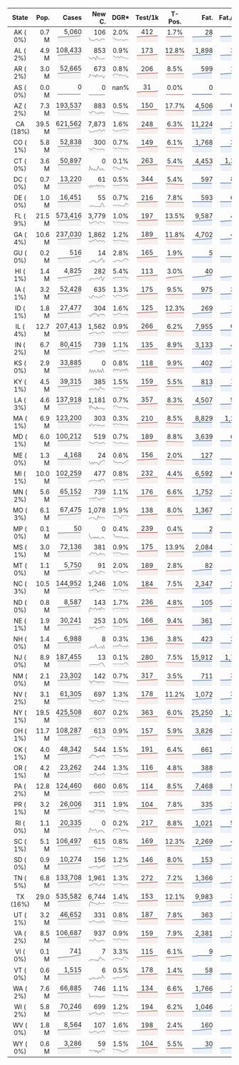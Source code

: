 
<!-- Building Table Time:  2020-08-17T03:45:28.682354 -->


| State | Pop. | Cases | New C. | DGR* | Test/1k | T-Pos. | Fat. | Fat./1M  | CFR* |  GF* | GF-14day | Dbl.Days | CDD |  
| :---: | ---: | ---: | ---: | :---: | :---: | :---: | ---: | ---:  | :---: |  :---: | :---: | :---: | ---: |  
| AK ( 0%)  | 0.7 M  | 5,060 <br><img src="/assets/images/covid/sparklines/AK_img_positive_20200817_1597650328.png"> | 106 <br><img src="/assets/images/covid/sparklines/AK_img_positiveIncrease_20200817_1597650328.png"> | 2.0% <br><img src="/assets/images/covid/sparklines/AK_img_dgr_4_20200817_1597650328.png"> | 412 <br><img src="/assets/images/covid/sparklines/AK_img_total_test_per_1k_20200817_1597650329.png"> | 1.7% <br><img src="/assets/images/covid/sparklines/AK_img_test_positivity_20200817_1597650329.png"> | 28 <br><img src="/assets/images/covid/sparklines/AK_img_death_20200817_1597650329.png"> | 38 <br><img src="/assets/images/covid/sparklines/AK_img_death_20200817_1597650329.png">  | 0.6% <br><img src="/assets/images/covid/sparklines/AK_img_cfr_4_20200817_1597650330.png"> |  1.1 <br><img src="/assets/images/covid/sparklines/AK_img_gfac_4_20200817_1597650329.png"> | 14.4 <br><img src="/assets/images/covid/sparklines/AK_img_gfac_14sum_20200817_1597650329.png"> | 35 <br><img src="/assets/images/covid/sparklines/AK_img_doubling_days_20200817_1597650329.png"> | 0   |  
| AL ( 2%)  | 4.9 M  | 108,433 <br><img src="/assets/images/covid/sparklines/AL_img_positive_20200817_1597650330.png"> | 853 <br><img src="/assets/images/covid/sparklines/AL_img_positiveIncrease_20200817_1597650330.png"> | 0.9% <br><img src="/assets/images/covid/sparklines/AL_img_dgr_4_20200817_1597650330.png"> | 173 <br><img src="/assets/images/covid/sparklines/AL_img_total_test_per_1k_20200817_1597650330.png"> | 12.8% <br><img src="/assets/images/covid/sparklines/AL_img_test_positivity_20200817_1597650330.png"> | 1,898 <br><img src="/assets/images/covid/sparklines/AL_img_death_20200817_1597650330.png"> | 387 <br><img src="/assets/images/covid/sparklines/AL_img_death_20200817_1597650330.png">  | 1.8% <br><img src="/assets/images/covid/sparklines/AL_img_cfr_4_20200817_1597650331.png"> |  1.4 <br><img src="/assets/images/covid/sparklines/AL_img_gfac_4_20200817_1597650330.png"> | 45.6 <br><img src="/assets/images/covid/sparklines/AL_img_gfac_14sum_20200817_1597650331.png"> | 75 <br><img src="/assets/images/covid/sparklines/AL_img_doubling_days_20200817_1597650331.png"> | 1   |  
| AR ( 2%)  | 3.0 M  | 52,665 <br><img src="/assets/images/covid/sparklines/AR_img_positive_20200817_1597650331.png"> | 673 <br><img src="/assets/images/covid/sparklines/AR_img_positiveIncrease_20200817_1597650331.png"> | 0.8% <br><img src="/assets/images/covid/sparklines/AR_img_dgr_4_20200817_1597650331.png"> | 206 <br><img src="/assets/images/covid/sparklines/AR_img_total_test_per_1k_20200817_1597650331.png"> | 8.5% <br><img src="/assets/images/covid/sparklines/AR_img_test_positivity_20200817_1597650332.png"> | 599 <br><img src="/assets/images/covid/sparklines/AR_img_death_20200817_1597650332.png"> | 198 <br><img src="/assets/images/covid/sparklines/AR_img_death_20200817_1597650332.png">  | 1.1% <br><img src="/assets/images/covid/sparklines/AR_img_cfr_4_20200817_1597650332.png"> |  -0.5 <br><img src="/assets/images/covid/sparklines/AR_img_gfac_4_20200817_1597650332.png"> | 9.2 <br><img src="/assets/images/covid/sparklines/AR_img_gfac_14sum_20200817_1597650332.png"> | 88 <br><img src="/assets/images/covid/sparklines/AR_img_doubling_days_20200817_1597650332.png"> | 0   |  
| AS ( 0%)  | 0.0 M  | 0 <br><img src="/assets/images/covid/sparklines/AS_img_positive_20200817_1597650333.png"> | 0 <br><img src="/assets/images/covid/sparklines/AS_img_positiveIncrease_20200817_1597650333.png"> | nan% <br><img src="/assets/images/covid/sparklines/AS_img_dgr_4_20200817_1597650333.png"> | 31 <br><img src="/assets/images/covid/sparklines/AS_img_total_test_per_1k_20200817_1597650333.png"> | 0.0% <br><img src="/assets/images/covid/sparklines/AS_img_test_positivity_20200817_1597650333.png"> | 0 <br><img src="/assets/images/covid/sparklines/AS_img_death_20200817_1597650333.png"> | 0 <br><img src="/assets/images/covid/sparklines/AS_img_death_20200817_1597650333.png">  | 0.0% <br><img src="/assets/images/covid/sparklines/AS_img_cfr_4_20200817_1597650334.png"> |  nan <br><img src="/assets/images/covid/sparklines/AS_img_gfac_4_20200817_1597650333.png"> | nan <br><img src="/assets/images/covid/sparklines/AS_img_gfac_14sum_20200817_1597650334.png"> | nan <br><img src="/assets/images/covid/sparklines/AS_img_doubling_days_20200817_1597650334.png"> | 139   |  
| AZ ( 2%)  | 7.3 M  | 193,537 <br><img src="/assets/images/covid/sparklines/AZ_img_positive_20200817_1597650334.png"> | 883 <br><img src="/assets/images/covid/sparklines/AZ_img_positiveIncrease_20200817_1597650334.png"> | 0.5% <br><img src="/assets/images/covid/sparklines/AZ_img_dgr_4_20200817_1597650334.png"> | 150 <br><img src="/assets/images/covid/sparklines/AZ_img_total_test_per_1k_20200817_1597650334.png"> | 17.7% <br><img src="/assets/images/covid/sparklines/AZ_img_test_positivity_20200817_1597650334.png"> | 4,506 <br><img src="/assets/images/covid/sparklines/AZ_img_death_20200817_1597650335.png"> | 619 <br><img src="/assets/images/covid/sparklines/AZ_img_death_20200817_1597650335.png">  | 2.3% <br><img src="/assets/images/covid/sparklines/AZ_img_cfr_4_20200817_1597650335.png"> |  1.0 <br><img src="/assets/images/covid/sparklines/AZ_img_gfac_4_20200817_1597650335.png"> | 14.3 <br><img src="/assets/images/covid/sparklines/AZ_img_gfac_14sum_20200817_1597650335.png"> | 140 <br><img src="/assets/images/covid/sparklines/AZ_img_doubling_days_20200817_1597650335.png"> | 1   |  
| CA (18%)  | 39.5 M  | 621,562 <br><img src="/assets/images/covid/sparklines/CA_img_positive_20200817_1597650336.png"> | 7,873 <br><img src="/assets/images/covid/sparklines/CA_img_positiveIncrease_20200817_1597650336.png"> | 1.6% <br><img src="/assets/images/covid/sparklines/CA_img_dgr_4_20200817_1597650336.png"> | 248 <br><img src="/assets/images/covid/sparklines/CA_img_total_test_per_1k_20200817_1597650336.png"> | 6.3% <br><img src="/assets/images/covid/sparklines/CA_img_test_positivity_20200817_1597650336.png"> | 11,224 <br><img src="/assets/images/covid/sparklines/CA_img_death_20200817_1597650336.png"> | 284 <br><img src="/assets/images/covid/sparklines/CA_img_death_20200817_1597650336.png">  | 1.8% <br><img src="/assets/images/covid/sparklines/CA_img_cfr_4_20200817_1597650337.png"> |  1.0 <br><img src="/assets/images/covid/sparklines/CA_img_gfac_4_20200817_1597650336.png"> | 14.8 <br><img src="/assets/images/covid/sparklines/CA_img_gfac_14sum_20200817_1597650337.png"> | 45 <br><img src="/assets/images/covid/sparklines/CA_img_doubling_days_20200817_1597650337.png"> | 1   |  
| CO ( 1%)  | 5.8 M  | 52,838 <br><img src="/assets/images/covid/sparklines/CO_img_positive_20200817_1597650337.png"> | 300 <br><img src="/assets/images/covid/sparklines/CO_img_positiveIncrease_20200817_1597650337.png"> | 0.7% <br><img src="/assets/images/covid/sparklines/CO_img_dgr_4_20200817_1597650337.png"> | 149 <br><img src="/assets/images/covid/sparklines/CO_img_total_test_per_1k_20200817_1597650337.png"> | 6.1% <br><img src="/assets/images/covid/sparklines/CO_img_test_positivity_20200817_1597650337.png"> | 1,768 <br><img src="/assets/images/covid/sparklines/CO_img_death_20200817_1597650338.png"> | 307 <br><img src="/assets/images/covid/sparklines/CO_img_death_20200817_1597650338.png">  | 3.4% <br><img src="/assets/images/covid/sparklines/CO_img_cfr_4_20200817_1597650338.png"> |  1.0 <br><img src="/assets/images/covid/sparklines/CO_img_gfac_4_20200817_1597650338.png"> | 14.4 <br><img src="/assets/images/covid/sparklines/CO_img_gfac_14sum_20200817_1597650338.png"> | 105 <br><img src="/assets/images/covid/sparklines/CO_img_doubling_days_20200817_1597650338.png"> | 2   |  
| CT ( 0%)  | 3.6 M  | 50,897 <br><img src="/assets/images/covid/sparklines/CT_img_positive_20200817_1597650338.png"> | 0 <br><img src="/assets/images/covid/sparklines/CT_img_positiveIncrease_20200817_1597650338.png"> | 0.1% <br><img src="/assets/images/covid/sparklines/CT_img_dgr_4_20200817_1597650339.png"> | 263 <br><img src="/assets/images/covid/sparklines/CT_img_total_test_per_1k_20200817_1597650339.png"> | 5.4% <br><img src="/assets/images/covid/sparklines/CT_img_test_positivity_20200817_1597650339.png"> | 4,453 <br><img src="/assets/images/covid/sparklines/CT_img_death_20200817_1597650339.png"> | 1,249 <br><img src="/assets/images/covid/sparklines/CT_img_death_20200817_1597650339.png">  | 8.8% <br><img src="/assets/images/covid/sparklines/CT_img_cfr_4_20200817_1597650340.png"> |  1.0 <br><img src="/assets/images/covid/sparklines/CT_img_gfac_4_20200817_1597650339.png"> | 16.7 <br><img src="/assets/images/covid/sparklines/CT_img_gfac_14sum_20200817_1597650339.png"> | 1,056 <br><img src="/assets/images/covid/sparklines/CT_img_doubling_days_20200817_1597650339.png"> | 2   |  
| DC ( 0%)  | 0.7 M  | 13,220 <br><img src="/assets/images/covid/sparklines/DC_img_positive_20200817_1597650340.png"> | 61 <br><img src="/assets/images/covid/sparklines/DC_img_positiveIncrease_20200817_1597650340.png"> | 0.5% <br><img src="/assets/images/covid/sparklines/DC_img_dgr_4_20200817_1597650340.png"> | 344 <br><img src="/assets/images/covid/sparklines/DC_img_total_test_per_1k_20200817_1597650340.png"> | 5.4% <br><img src="/assets/images/covid/sparklines/DC_img_test_positivity_20200817_1597650340.png"> | 597 <br><img src="/assets/images/covid/sparklines/DC_img_death_20200817_1597650340.png"> | 846 <br><img src="/assets/images/covid/sparklines/DC_img_death_20200817_1597650340.png">  | 4.5% <br><img src="/assets/images/covid/sparklines/DC_img_cfr_4_20200817_1597650341.png"> |  1.1 <br><img src="/assets/images/covid/sparklines/DC_img_gfac_4_20200817_1597650340.png"> | 15.5 <br><img src="/assets/images/covid/sparklines/DC_img_gfac_14sum_20200817_1597650341.png"> | 144 <br><img src="/assets/images/covid/sparklines/DC_img_doubling_days_20200817_1597650341.png"> | 0   |  
| DE ( 0%)  | 1.0 M  | 16,451 <br><img src="/assets/images/covid/sparklines/DE_img_positive_20200817_1597650341.png"> | 55 <br><img src="/assets/images/covid/sparklines/DE_img_positiveIncrease_20200817_1597650341.png"> | 0.7% <br><img src="/assets/images/covid/sparklines/DE_img_dgr_4_20200817_1597650341.png"> | 216 <br><img src="/assets/images/covid/sparklines/DE_img_total_test_per_1k_20200817_1597650341.png"> | 7.8% <br><img src="/assets/images/covid/sparklines/DE_img_test_positivity_20200817_1597650342.png"> | 593 <br><img src="/assets/images/covid/sparklines/DE_img_death_20200817_1597650342.png"> | 609 <br><img src="/assets/images/covid/sparklines/DE_img_death_20200817_1597650342.png">  | 3.6% <br><img src="/assets/images/covid/sparklines/DE_img_cfr_4_20200817_1597650342.png"> |  0.8 <br><img src="/assets/images/covid/sparklines/DE_img_gfac_4_20200817_1597650342.png"> | 13.1 <br><img src="/assets/images/covid/sparklines/DE_img_gfac_14sum_20200817_1597650342.png"> | 94 <br><img src="/assets/images/covid/sparklines/DE_img_doubling_days_20200817_1597650342.png"> | 2   |  
| FL ( 9%)  | 21.5 M  | 573,416 <br><img src="/assets/images/covid/sparklines/FL_img_positive_20200817_1597650342.png"> | 3,779 <br><img src="/assets/images/covid/sparklines/FL_img_positiveIncrease_20200817_1597650343.png"> | 1.0% <br><img src="/assets/images/covid/sparklines/FL_img_dgr_4_20200817_1597650343.png"> | 197 <br><img src="/assets/images/covid/sparklines/FL_img_total_test_per_1k_20200817_1597650343.png"> | 13.5% <br><img src="/assets/images/covid/sparklines/FL_img_test_positivity_20200817_1597650343.png"> | 9,587 <br><img src="/assets/images/covid/sparklines/FL_img_death_20200817_1597650343.png"> | 446 <br><img src="/assets/images/covid/sparklines/FL_img_death_20200817_1597650343.png">  | 1.7% <br><img src="/assets/images/covid/sparklines/FL_img_cfr_4_20200817_1597650344.png"> |  0.8 <br><img src="/assets/images/covid/sparklines/FL_img_gfac_4_20200817_1597650343.png"> | 14.0 <br><img src="/assets/images/covid/sparklines/FL_img_gfac_14sum_20200817_1597650344.png"> | 72 <br><img src="/assets/images/covid/sparklines/FL_img_doubling_days_20200817_1597650344.png"> | 1   |  
| GA ( 4%)  | 10.6 M  | 237,030 <br><img src="/assets/images/covid/sparklines/GA_img_positive_20200817_1597650344.png"> | 1,862 <br><img src="/assets/images/covid/sparklines/GA_img_positiveIncrease_20200817_1597650344.png"> | 1.2% <br><img src="/assets/images/covid/sparklines/GA_img_dgr_4_20200817_1597650344.png"> | 189 <br><img src="/assets/images/covid/sparklines/GA_img_total_test_per_1k_20200817_1597650345.png"> | 11.8% <br><img src="/assets/images/covid/sparklines/GA_img_test_positivity_20200817_1597650345.png"> | 4,702 <br><img src="/assets/images/covid/sparklines/GA_img_death_20200817_1597650345.png"> | 443 <br><img src="/assets/images/covid/sparklines/GA_img_death_20200817_1597650345.png">  | 2.0% <br><img src="/assets/images/covid/sparklines/GA_img_cfr_4_20200817_1597650346.png"> |  0.9 <br><img src="/assets/images/covid/sparklines/GA_img_gfac_4_20200817_1597650345.png"> | 14.2 <br><img src="/assets/images/covid/sparklines/GA_img_gfac_14sum_20200817_1597650345.png"> | 60 <br><img src="/assets/images/covid/sparklines/GA_img_doubling_days_20200817_1597650345.png"> | 1   |  
| GU ( 0%)  | 0.2 M  | 516 <br><img src="/assets/images/covid/sparklines/GU_img_positive_20200817_1597650346.png"> | 14 <br><img src="/assets/images/covid/sparklines/GU_img_positiveIncrease_20200817_1597650346.png"> | 2.8% <br><img src="/assets/images/covid/sparklines/GU_img_dgr_4_20200817_1597650346.png"> | 165 <br><img src="/assets/images/covid/sparklines/GU_img_total_test_per_1k_20200817_1597650346.png"> | 1.9% <br><img src="/assets/images/covid/sparklines/GU_img_test_positivity_20200817_1597650346.png"> | 5 <br><img src="/assets/images/covid/sparklines/GU_img_death_20200817_1597650346.png"> | 30 <br><img src="/assets/images/covid/sparklines/GU_img_death_20200817_1597650346.png">  | 1.0% <br><img src="/assets/images/covid/sparklines/GU_img_cfr_4_20200817_1597650347.png"> |  0.8 <br><img src="/assets/images/covid/sparklines/GU_img_gfac_4_20200817_1597650347.png"> | 23.7 <br><img src="/assets/images/covid/sparklines/GU_img_gfac_14sum_20200817_1597650347.png"> | 25 <br><img src="/assets/images/covid/sparklines/GU_img_doubling_days_20200817_1597650347.png"> | 0   |  
| HI ( 1%)  | 1.4 M  | 4,825 <br><img src="/assets/images/covid/sparklines/HI_img_positive_20200817_1597650347.png"> | 282 <br><img src="/assets/images/covid/sparklines/HI_img_positiveIncrease_20200817_1597650347.png"> | 5.4% <br><img src="/assets/images/covid/sparklines/HI_img_dgr_4_20200817_1597650347.png"> | 113 <br><img src="/assets/images/covid/sparklines/HI_img_total_test_per_1k_20200817_1597650348.png"> | 3.0% <br><img src="/assets/images/covid/sparklines/HI_img_test_positivity_20200817_1597650348.png"> | 40 <br><img src="/assets/images/covid/sparklines/HI_img_death_20200817_1597650348.png"> | 28 <br><img src="/assets/images/covid/sparklines/HI_img_death_20200817_1597650348.png">  | 0.9% <br><img src="/assets/images/covid/sparklines/HI_img_cfr_4_20200817_1597650348.png"> |  1.0 <br><img src="/assets/images/covid/sparklines/HI_img_gfac_4_20200817_1597650348.png"> | 17.5 <br><img src="/assets/images/covid/sparklines/HI_img_gfac_14sum_20200817_1597650348.png"> | 13 <br><img src="/assets/images/covid/sparklines/HI_img_doubling_days_20200817_1597650348.png"> | 0   |  
| IA ( 1%)  | 3.2 M  | 52,428 <br><img src="/assets/images/covid/sparklines/IA_img_positive_20200817_1597650349.png"> | 635 <br><img src="/assets/images/covid/sparklines/IA_img_positiveIncrease_20200817_1597650349.png"> | 1.3% <br><img src="/assets/images/covid/sparklines/IA_img_dgr_4_20200817_1597650349.png"> | 175 <br><img src="/assets/images/covid/sparklines/IA_img_total_test_per_1k_20200817_1597650349.png"> | 9.5% <br><img src="/assets/images/covid/sparklines/IA_img_test_positivity_20200817_1597650349.png"> | 975 <br><img src="/assets/images/covid/sparklines/IA_img_death_20200817_1597650349.png"> | 309 <br><img src="/assets/images/covid/sparklines/IA_img_death_20200817_1597650349.png">  | 1.9% <br><img src="/assets/images/covid/sparklines/IA_img_cfr_4_20200817_1597650350.png"> |  1.1 <br><img src="/assets/images/covid/sparklines/IA_img_gfac_4_20200817_1597650349.png"> | 16.0 <br><img src="/assets/images/covid/sparklines/IA_img_gfac_14sum_20200817_1597650349.png"> | 55 <br><img src="/assets/images/covid/sparklines/IA_img_doubling_days_20200817_1597650350.png"> | 1   |  
| ID ( 1%)  | 1.8 M  | 27,477 <br><img src="/assets/images/covid/sparklines/ID_img_positive_20200817_1597650350.png"> | 304 <br><img src="/assets/images/covid/sparklines/ID_img_positiveIncrease_20200817_1597650350.png"> | 1.6% <br><img src="/assets/images/covid/sparklines/ID_img_dgr_4_20200817_1597650350.png"> | 125 <br><img src="/assets/images/covid/sparklines/ID_img_total_test_per_1k_20200817_1597650350.png"> | 12.3% <br><img src="/assets/images/covid/sparklines/ID_img_test_positivity_20200817_1597650350.png"> | 269 <br><img src="/assets/images/covid/sparklines/ID_img_death_20200817_1597650351.png"> | 151 <br><img src="/assets/images/covid/sparklines/ID_img_death_20200817_1597650351.png">  | 1.0% <br><img src="/assets/images/covid/sparklines/ID_img_cfr_4_20200817_1597650351.png"> |  0.9 <br><img src="/assets/images/covid/sparklines/ID_img_gfac_4_20200817_1597650351.png"> | 15.5 <br><img src="/assets/images/covid/sparklines/ID_img_gfac_14sum_20200817_1597650351.png"> | 43 <br><img src="/assets/images/covid/sparklines/ID_img_doubling_days_20200817_1597650351.png"> | 1   |  
| IL ( 4%)  | 12.7 M  | 207,413 <br><img src="/assets/images/covid/sparklines/IL_img_positive_20200817_1597650351.png"> | 1,562 <br><img src="/assets/images/covid/sparklines/IL_img_positiveIncrease_20200817_1597650351.png"> | 0.9% <br><img src="/assets/images/covid/sparklines/IL_img_dgr_4_20200817_1597650352.png"> | 266 <br><img src="/assets/images/covid/sparklines/IL_img_total_test_per_1k_20200817_1597650352.png"> | 6.2% <br><img src="/assets/images/covid/sparklines/IL_img_test_positivity_20200817_1597650352.png"> | 7,955 <br><img src="/assets/images/covid/sparklines/IL_img_death_20200817_1597650352.png"> | 628 <br><img src="/assets/images/covid/sparklines/IL_img_death_20200817_1597650352.png">  | 3.9% <br><img src="/assets/images/covid/sparklines/IL_img_cfr_4_20200817_1597650353.png"> |  0.9 <br><img src="/assets/images/covid/sparklines/IL_img_gfac_4_20200817_1597650352.png"> | 14.3 <br><img src="/assets/images/covid/sparklines/IL_img_gfac_14sum_20200817_1597650353.png"> | 80 <br><img src="/assets/images/covid/sparklines/IL_img_doubling_days_20200817_1597650353.png"> | 2   |  
| IN ( 2%)  | 6.7 M  | 80,415 <br><img src="/assets/images/covid/sparklines/IN_img_positive_20200817_1597650353.png"> | 739 <br><img src="/assets/images/covid/sparklines/IN_img_positiveIncrease_20200817_1597650353.png"> | 1.1% <br><img src="/assets/images/covid/sparklines/IN_img_dgr_4_20200817_1597650353.png"> | 135 <br><img src="/assets/images/covid/sparklines/IN_img_total_test_per_1k_20200817_1597650353.png"> | 8.9% <br><img src="/assets/images/covid/sparklines/IN_img_test_positivity_20200817_1597650354.png"> | 3,133 <br><img src="/assets/images/covid/sparklines/IN_img_death_20200817_1597650354.png"> | 465 <br><img src="/assets/images/covid/sparklines/IN_img_death_20200817_1597650354.png">  | 3.9% <br><img src="/assets/images/covid/sparklines/IN_img_cfr_4_20200817_1597650354.png"> |  0.9 <br><img src="/assets/images/covid/sparklines/IN_img_gfac_4_20200817_1597650354.png"> | 14.6 <br><img src="/assets/images/covid/sparklines/IN_img_gfac_14sum_20200817_1597650354.png"> | 61 <br><img src="/assets/images/covid/sparklines/IN_img_doubling_days_20200817_1597650354.png"> | 2   |  
| KS ( 0%)  | 2.9 M  | 33,885 <br><img src="/assets/images/covid/sparklines/KS_img_positive_20200817_1597650354.png"> | 0 <br><img src="/assets/images/covid/sparklines/KS_img_positiveIncrease_20200817_1597650355.png"> | 0.8% <br><img src="/assets/images/covid/sparklines/KS_img_dgr_4_20200817_1597650355.png"> | 118 <br><img src="/assets/images/covid/sparklines/KS_img_total_test_per_1k_20200817_1597650355.png"> | 9.9% <br><img src="/assets/images/covid/sparklines/KS_img_test_positivity_20200817_1597650355.png"> | 402 <br><img src="/assets/images/covid/sparklines/KS_img_death_20200817_1597650355.png"> | 138 <br><img src="/assets/images/covid/sparklines/KS_img_death_20200817_1597650355.png">  | 1.2% <br><img src="/assets/images/covid/sparklines/KS_img_cfr_4_20200817_1597650356.png"> |  0.0 <br><img src="/assets/images/covid/sparklines/KS_img_gfac_4_20200817_1597650355.png"> | -0.0 <br><img src="/assets/images/covid/sparklines/KS_img_gfac_14sum_20200817_1597650355.png"> | 85 <br><img src="/assets/images/covid/sparklines/KS_img_doubling_days_20200817_1597650356.png"> | 2   |  
| KY ( 1%)  | 4.5 M  | 39,315 <br><img src="/assets/images/covid/sparklines/KY_img_positive_20200817_1597650356.png"> | 385 <br><img src="/assets/images/covid/sparklines/KY_img_positiveIncrease_20200817_1597650356.png"> | 1.5% <br><img src="/assets/images/covid/sparklines/KY_img_dgr_4_20200817_1597650356.png"> | 159 <br><img src="/assets/images/covid/sparklines/KY_img_total_test_per_1k_20200817_1597650356.png"> | 5.5% <br><img src="/assets/images/covid/sparklines/KY_img_test_positivity_20200817_1597650356.png"> | 813 <br><img src="/assets/images/covid/sparklines/KY_img_death_20200817_1597650357.png"> | 182 <br><img src="/assets/images/covid/sparklines/KY_img_death_20200817_1597650357.png">  | 2.1% <br><img src="/assets/images/covid/sparklines/KY_img_cfr_4_20200817_1597650357.png"> |  0.9 <br><img src="/assets/images/covid/sparklines/KY_img_gfac_4_20200817_1597650357.png"> | 15.5 <br><img src="/assets/images/covid/sparklines/KY_img_gfac_14sum_20200817_1597650357.png"> | 47 <br><img src="/assets/images/covid/sparklines/KY_img_doubling_days_20200817_1597650357.png"> | 1   |  
| LA ( 3%)  | 4.6 M  | 137,918 <br><img src="/assets/images/covid/sparklines/LA_img_positive_20200817_1597650357.png"> | 1,181 <br><img src="/assets/images/covid/sparklines/LA_img_positiveIncrease_20200817_1597650358.png"> | 0.7% <br><img src="/assets/images/covid/sparklines/LA_img_dgr_4_20200817_1597650358.png"> | 357 <br><img src="/assets/images/covid/sparklines/LA_img_total_test_per_1k_20200817_1597650358.png"> | 8.3% <br><img src="/assets/images/covid/sparklines/LA_img_test_positivity_20200817_1597650358.png"> | 4,507 <br><img src="/assets/images/covid/sparklines/LA_img_death_20200817_1597650358.png"> | 969 <br><img src="/assets/images/covid/sparklines/LA_img_death_20200817_1597650358.png">  | 3.3% <br><img src="/assets/images/covid/sparklines/LA_img_cfr_4_20200817_1597650359.png"> |  0.6 <br><img src="/assets/images/covid/sparklines/LA_img_gfac_4_20200817_1597650358.png"> | 13.0 <br><img src="/assets/images/covid/sparklines/LA_img_gfac_14sum_20200817_1597650358.png"> | 103 <br><img src="/assets/images/covid/sparklines/LA_img_doubling_days_20200817_1597650358.png"> | 0   |  
| MA ( 1%)  | 6.9 M  | 123,200 <br><img src="/assets/images/covid/sparklines/MA_img_positive_20200817_1597650359.png"> | 303 <br><img src="/assets/images/covid/sparklines/MA_img_positiveIncrease_20200817_1597650359.png"> | 0.3% <br><img src="/assets/images/covid/sparklines/MA_img_dgr_4_20200817_1597650359.png"> | 210 <br><img src="/assets/images/covid/sparklines/MA_img_total_test_per_1k_20200817_1597650359.png"> | 8.5% <br><img src="/assets/images/covid/sparklines/MA_img_test_positivity_20200817_1597650359.png"> | 8,829 <br><img src="/assets/images/covid/sparklines/MA_img_death_20200817_1597650359.png"> | 1,281 <br><img src="/assets/images/covid/sparklines/MA_img_death_20200817_1597650359.png">  | 7.2% <br><img src="/assets/images/covid/sparklines/MA_img_cfr_4_20200817_1597650360.png"> |  1.1 <br><img src="/assets/images/covid/sparklines/MA_img_gfac_4_20200817_1597650360.png"> | 15.4 <br><img src="/assets/images/covid/sparklines/MA_img_gfac_14sum_20200817_1597650360.png"> | 274 <br><img src="/assets/images/covid/sparklines/MA_img_doubling_days_20200817_1597650360.png"> | 1   |  
| MD ( 1%)  | 6.0 M  | 100,212 <br><img src="/assets/images/covid/sparklines/MD_img_positive_20200817_1597650360.png"> | 519 <br><img src="/assets/images/covid/sparklines/MD_img_positiveIncrease_20200817_1597650360.png"> | 0.7% <br><img src="/assets/images/covid/sparklines/MD_img_dgr_4_20200817_1597650361.png"> | 189 <br><img src="/assets/images/covid/sparklines/MD_img_total_test_per_1k_20200817_1597650361.png"> | 8.8% <br><img src="/assets/images/covid/sparklines/MD_img_test_positivity_20200817_1597650361.png"> | 3,639 <br><img src="/assets/images/covid/sparklines/MD_img_death_20200817_1597650361.png"> | 602 <br><img src="/assets/images/covid/sparklines/MD_img_death_20200817_1597650361.png">  | 3.7% <br><img src="/assets/images/covid/sparklines/MD_img_cfr_4_20200817_1597650362.png"> |  0.9 <br><img src="/assets/images/covid/sparklines/MD_img_gfac_4_20200817_1597650361.png"> | 13.9 <br><img src="/assets/images/covid/sparklines/MD_img_gfac_14sum_20200817_1597650361.png"> | 104 <br><img src="/assets/images/covid/sparklines/MD_img_doubling_days_20200817_1597650361.png"> | 1   |  
| ME ( 0%)  | 1.3 M  | 4,168 <br><img src="/assets/images/covid/sparklines/ME_img_positive_20200817_1597650362.png"> | 24 <br><img src="/assets/images/covid/sparklines/ME_img_positiveIncrease_20200817_1597650362.png"> | 0.6% <br><img src="/assets/images/covid/sparklines/ME_img_dgr_4_20200817_1597650362.png"> | 156 <br><img src="/assets/images/covid/sparklines/ME_img_total_test_per_1k_20200817_1597650362.png"> | 2.0% <br><img src="/assets/images/covid/sparklines/ME_img_test_positivity_20200817_1597650362.png"> | 127 <br><img src="/assets/images/covid/sparklines/ME_img_death_20200817_1597650362.png"> | 94 <br><img src="/assets/images/covid/sparklines/ME_img_death_20200817_1597650362.png">  | 3.1% <br><img src="/assets/images/covid/sparklines/ME_img_cfr_4_20200817_1597650363.png"> |  2.0 <br><img src="/assets/images/covid/sparklines/ME_img_gfac_4_20200817_1597650362.png"> | 33.7 <br><img src="/assets/images/covid/sparklines/ME_img_gfac_14sum_20200817_1597650363.png"> | 121 <br><img src="/assets/images/covid/sparklines/ME_img_doubling_days_20200817_1597650363.png"> | 1   |  
| MI ( 1%)  | 10.0 M  | 102,259 <br><img src="/assets/images/covid/sparklines/MI_img_positive_20200817_1597650363.png"> | 477 <br><img src="/assets/images/covid/sparklines/MI_img_positiveIncrease_20200817_1597650363.png"> | 0.8% <br><img src="/assets/images/covid/sparklines/MI_img_dgr_4_20200817_1597650363.png"> | 232 <br><img src="/assets/images/covid/sparklines/MI_img_total_test_per_1k_20200817_1597650363.png"> | 4.4% <br><img src="/assets/images/covid/sparklines/MI_img_test_positivity_20200817_1597650364.png"> | 6,592 <br><img src="/assets/images/covid/sparklines/MI_img_death_20200817_1597650364.png"> | 660 <br><img src="/assets/images/covid/sparklines/MI_img_death_20200817_1597650364.png">  | 6.5% <br><img src="/assets/images/covid/sparklines/MI_img_cfr_4_20200817_1597650365.png"> |  0.9 <br><img src="/assets/images/covid/sparklines/MI_img_gfac_4_20200817_1597650364.png"> | 15.3 <br><img src="/assets/images/covid/sparklines/MI_img_gfac_14sum_20200817_1597650364.png"> | 92 <br><img src="/assets/images/covid/sparklines/MI_img_doubling_days_20200817_1597650365.png"> | 1   |  
| MN ( 2%)  | 5.6 M  | 65,152 <br><img src="/assets/images/covid/sparklines/MN_img_positive_20200817_1597650365.png"> | 739 <br><img src="/assets/images/covid/sparklines/MN_img_positiveIncrease_20200817_1597650365.png"> | 1.1% <br><img src="/assets/images/covid/sparklines/MN_img_dgr_4_20200817_1597650365.png"> | 176 <br><img src="/assets/images/covid/sparklines/MN_img_total_test_per_1k_20200817_1597650365.png"> | 6.6% <br><img src="/assets/images/covid/sparklines/MN_img_test_positivity_20200817_1597650365.png"> | 1,752 <br><img src="/assets/images/covid/sparklines/MN_img_death_20200817_1597650365.png"> | 311 <br><img src="/assets/images/covid/sparklines/MN_img_death_20200817_1597650365.png">  | 2.7% <br><img src="/assets/images/covid/sparklines/MN_img_cfr_4_20200817_1597650366.png"> |  1.1 <br><img src="/assets/images/covid/sparklines/MN_img_gfac_4_20200817_1597650366.png"> | 14.6 <br><img src="/assets/images/covid/sparklines/MN_img_gfac_14sum_20200817_1597650366.png"> | 63 <br><img src="/assets/images/covid/sparklines/MN_img_doubling_days_20200817_1597650366.png"> | 0   |  
| MO ( 3%)  | 6.1 M  | 67,475 <br><img src="/assets/images/covid/sparklines/MO_img_positive_20200817_1597650366.png"> | 1,078 <br><img src="/assets/images/covid/sparklines/MO_img_positiveIncrease_20200817_1597650366.png"> | 1.9% <br><img src="/assets/images/covid/sparklines/MO_img_dgr_4_20200817_1597650367.png"> | 138 <br><img src="/assets/images/covid/sparklines/MO_img_total_test_per_1k_20200817_1597650367.png"> | 8.0% <br><img src="/assets/images/covid/sparklines/MO_img_test_positivity_20200817_1597650367.png"> | 1,367 <br><img src="/assets/images/covid/sparklines/MO_img_death_20200817_1597650367.png"> | 223 <br><img src="/assets/images/covid/sparklines/MO_img_death_20200817_1597650367.png">  | 2.1% <br><img src="/assets/images/covid/sparklines/MO_img_cfr_4_20200817_1597650368.png"> |  0.9 <br><img src="/assets/images/covid/sparklines/MO_img_gfac_4_20200817_1597650367.png"> | 12.5 <br><img src="/assets/images/covid/sparklines/MO_img_gfac_14sum_20200817_1597650367.png"> | 37 <br><img src="/assets/images/covid/sparklines/MO_img_doubling_days_20200817_1597650367.png"> | 2   |  
| MP ( 0%)  | 0.1 M  | 50 <br><img src="/assets/images/covid/sparklines/MP_img_positive_20200817_1597650368.png"> | 0 <br><img src="/assets/images/covid/sparklines/MP_img_positiveIncrease_20200817_1597650368.png"> | 0.4% <br><img src="/assets/images/covid/sparklines/MP_img_dgr_4_20200817_1597650368.png"> | 239 <br><img src="/assets/images/covid/sparklines/MP_img_total_test_per_1k_20200817_1597650368.png"> | 0.4% <br><img src="/assets/images/covid/sparklines/MP_img_test_positivity_20200817_1597650368.png"> | 2 <br><img src="/assets/images/covid/sparklines/MP_img_death_20200817_1597650368.png"> | 39 <br><img src="/assets/images/covid/sparklines/MP_img_death_20200817_1597650368.png">  | 4.0% <br><img src="/assets/images/covid/sparklines/MP_img_cfr_4_20200817_1597650369.png"> |  0.0 <br><img src="/assets/images/covid/sparklines/MP_img_gfac_4_20200817_1597650368.png"> | 0.7 <br><img src="/assets/images/covid/sparklines/MP_img_gfac_14sum_20200817_1597650369.png"> | 195 <br><img src="/assets/images/covid/sparklines/MP_img_doubling_days_20200817_1597650369.png"> | 139   |  
| MS ( 1%)  | 3.0 M  | 72,136 <br><img src="/assets/images/covid/sparklines/MS_img_positive_20200817_1597650369.png"> | 381 <br><img src="/assets/images/covid/sparklines/MS_img_positiveIncrease_20200817_1597650369.png"> | 0.9% <br><img src="/assets/images/covid/sparklines/MS_img_dgr_4_20200817_1597650369.png"> | 175 <br><img src="/assets/images/covid/sparklines/MS_img_total_test_per_1k_20200817_1597650370.png"> | 13.9% <br><img src="/assets/images/covid/sparklines/MS_img_test_positivity_20200817_1597650370.png"> | 2,084 <br><img src="/assets/images/covid/sparklines/MS_img_death_20200817_1597650370.png"> | 700 <br><img src="/assets/images/covid/sparklines/MS_img_death_20200817_1597650370.png">  | 2.9% <br><img src="/assets/images/covid/sparklines/MS_img_cfr_4_20200817_1597650370.png"> |  0.8 <br><img src="/assets/images/covid/sparklines/MS_img_gfac_4_20200817_1597650370.png"> | 14.7 <br><img src="/assets/images/covid/sparklines/MS_img_gfac_14sum_20200817_1597650370.png"> | 75 <br><img src="/assets/images/covid/sparklines/MS_img_doubling_days_20200817_1597650370.png"> | 2   |  
| MT ( 0%)  | 1.1 M  | 5,750 <br><img src="/assets/images/covid/sparklines/MT_img_positive_20200817_1597650371.png"> | 91 <br><img src="/assets/images/covid/sparklines/MT_img_positiveIncrease_20200817_1597650371.png"> | 2.0% <br><img src="/assets/images/covid/sparklines/MT_img_dgr_4_20200817_1597650371.png"> | 189 <br><img src="/assets/images/covid/sparklines/MT_img_total_test_per_1k_20200817_1597650371.png"> | 2.8% <br><img src="/assets/images/covid/sparklines/MT_img_test_positivity_20200817_1597650371.png"> | 82 <br><img src="/assets/images/covid/sparklines/MT_img_death_20200817_1597650371.png"> | 77 <br><img src="/assets/images/covid/sparklines/MT_img_death_20200817_1597650371.png">  | 1.5% <br><img src="/assets/images/covid/sparklines/MT_img_cfr_4_20200817_1597650372.png"> |  0.9 <br><img src="/assets/images/covid/sparklines/MT_img_gfac_4_20200817_1597650371.png"> | 15.4 <br><img src="/assets/images/covid/sparklines/MT_img_gfac_14sum_20200817_1597650372.png"> | 34 <br><img src="/assets/images/covid/sparklines/MT_img_doubling_days_20200817_1597650372.png"> | 4   |  
| NC ( 3%)  | 10.5 M  | 144,952 <br><img src="/assets/images/covid/sparklines/NC_img_positive_20200817_1597650372.png"> | 1,246 <br><img src="/assets/images/covid/sparklines/NC_img_positiveIncrease_20200817_1597650372.png"> | 1.0% <br><img src="/assets/images/covid/sparklines/NC_img_dgr_4_20200817_1597650372.png"> | 184 <br><img src="/assets/images/covid/sparklines/NC_img_total_test_per_1k_20200817_1597650372.png"> | 7.5% <br><img src="/assets/images/covid/sparklines/NC_img_test_positivity_20200817_1597650373.png"> | 2,347 <br><img src="/assets/images/covid/sparklines/NC_img_death_20200817_1597650373.png"> | 224 <br><img src="/assets/images/covid/sparklines/NC_img_death_20200817_1597650373.png">  | 1.6% <br><img src="/assets/images/covid/sparklines/NC_img_cfr_4_20200817_1597650373.png"> |  1.0 <br><img src="/assets/images/covid/sparklines/NC_img_gfac_4_20200817_1597650373.png"> | 14.8 <br><img src="/assets/images/covid/sparklines/NC_img_gfac_14sum_20200817_1597650373.png"> | 72 <br><img src="/assets/images/covid/sparklines/NC_img_doubling_days_20200817_1597650373.png"> | 1   |  
| ND ( 0%)  | 0.8 M  | 8,587 <br><img src="/assets/images/covid/sparklines/ND_img_positive_20200817_1597650373.png"> | 143 <br><img src="/assets/images/covid/sparklines/ND_img_positiveIncrease_20200817_1597650374.png"> | 1.7% <br><img src="/assets/images/covid/sparklines/ND_img_dgr_4_20200817_1597650374.png"> | 236 <br><img src="/assets/images/covid/sparklines/ND_img_total_test_per_1k_20200817_1597650374.png"> | 4.8% <br><img src="/assets/images/covid/sparklines/ND_img_test_positivity_20200817_1597650374.png"> | 105 <br><img src="/assets/images/covid/sparklines/ND_img_death_20200817_1597650374.png"> | 138 <br><img src="/assets/images/covid/sparklines/ND_img_death_20200817_1597650374.png">  | 1.2% <br><img src="/assets/images/covid/sparklines/ND_img_cfr_4_20200817_1597650375.png"> |  1.1 <br><img src="/assets/images/covid/sparklines/ND_img_gfac_4_20200817_1597650374.png"> | 14.2 <br><img src="/assets/images/covid/sparklines/ND_img_gfac_14sum_20200817_1597650374.png"> | 40 <br><img src="/assets/images/covid/sparklines/ND_img_doubling_days_20200817_1597650374.png"> | 0   |  
| NE ( 1%)  | 1.9 M  | 30,241 <br><img src="/assets/images/covid/sparklines/NE_img_positive_20200817_1597650375.png"> | 253 <br><img src="/assets/images/covid/sparklines/NE_img_positiveIncrease_20200817_1597650375.png"> | 1.0% <br><img src="/assets/images/covid/sparklines/NE_img_dgr_4_20200817_1597650375.png"> | 166 <br><img src="/assets/images/covid/sparklines/NE_img_total_test_per_1k_20200817_1597650375.png"> | 9.4% <br><img src="/assets/images/covid/sparklines/NE_img_test_positivity_20200817_1597650375.png"> | 361 <br><img src="/assets/images/covid/sparklines/NE_img_death_20200817_1597650375.png"> | 187 <br><img src="/assets/images/covid/sparklines/NE_img_death_20200817_1597650375.png">  | 1.2% <br><img src="/assets/images/covid/sparklines/NE_img_cfr_4_20200817_1597650376.png"> |  1.0 <br><img src="/assets/images/covid/sparklines/NE_img_gfac_4_20200817_1597650376.png"> | 15.2 <br><img src="/assets/images/covid/sparklines/NE_img_gfac_14sum_20200817_1597650376.png"> | 70 <br><img src="/assets/images/covid/sparklines/NE_img_doubling_days_20200817_1597650376.png"> | 2   |  
| NH ( 0%)  | 1.4 M  | 6,988 <br><img src="/assets/images/covid/sparklines/NH_img_positive_20200817_1597650376.png"> | 8 <br><img src="/assets/images/covid/sparklines/NH_img_positiveIncrease_20200817_1597650376.png"> | 0.3% <br><img src="/assets/images/covid/sparklines/NH_img_dgr_4_20200817_1597650376.png"> | 136 <br><img src="/assets/images/covid/sparklines/NH_img_total_test_per_1k_20200817_1597650377.png"> | 3.8% <br><img src="/assets/images/covid/sparklines/NH_img_test_positivity_20200817_1597650377.png"> | 423 <br><img src="/assets/images/covid/sparklines/NH_img_death_20200817_1597650377.png"> | 311 <br><img src="/assets/images/covid/sparklines/NH_img_death_20200817_1597650377.png">  | 6.1% <br><img src="/assets/images/covid/sparklines/NH_img_cfr_4_20200817_1597650378.png"> |  0.5 <br><img src="/assets/images/covid/sparklines/NH_img_gfac_4_20200817_1597650377.png"> | 16.0 <br><img src="/assets/images/covid/sparklines/NH_img_gfac_14sum_20200817_1597650377.png"> | 205 <br><img src="/assets/images/covid/sparklines/NH_img_doubling_days_20200817_1597650377.png"> | 1   |  
| NJ ( 0%)  | 8.9 M  | 187,455 <br><img src="/assets/images/covid/sparklines/NJ_img_positive_20200817_1597650378.png"> | 13 <br><img src="/assets/images/covid/sparklines/NJ_img_positiveIncrease_20200817_1597650378.png"> | 0.1% <br><img src="/assets/images/covid/sparklines/NJ_img_dgr_4_20200817_1597650378.png"> | 280 <br><img src="/assets/images/covid/sparklines/NJ_img_total_test_per_1k_20200817_1597650378.png"> | 7.5% <br><img src="/assets/images/covid/sparklines/NJ_img_test_positivity_20200817_1597650378.png"> | 15,912 <br><img src="/assets/images/covid/sparklines/NJ_img_death_20200817_1597650378.png"> | 1,791 <br><img src="/assets/images/covid/sparklines/NJ_img_death_20200817_1597650378.png">  | 8.5% <br><img src="/assets/images/covid/sparklines/NJ_img_cfr_4_20200817_1597650379.png"> |  0.5 <br><img src="/assets/images/covid/sparklines/NJ_img_gfac_4_20200817_1597650378.png"> | 14.4 <br><img src="/assets/images/covid/sparklines/NJ_img_gfac_14sum_20200817_1597650379.png"> | 490 <br><img src="/assets/images/covid/sparklines/NJ_img_doubling_days_20200817_1597650379.png"> | 3   |  
| NM ( 0%)  | 2.1 M  | 23,302 <br><img src="/assets/images/covid/sparklines/NM_img_positive_20200817_1597650380.png"> | 142 <br><img src="/assets/images/covid/sparklines/NM_img_positiveIncrease_20200817_1597650380.png"> | 0.7% <br><img src="/assets/images/covid/sparklines/NM_img_dgr_4_20200817_1597650380.png"> | 317 <br><img src="/assets/images/covid/sparklines/NM_img_total_test_per_1k_20200817_1597650380.png"> | 3.5% <br><img src="/assets/images/covid/sparklines/NM_img_test_positivity_20200817_1597650380.png"> | 711 <br><img src="/assets/images/covid/sparklines/NM_img_death_20200817_1597650380.png"> | 339 <br><img src="/assets/images/covid/sparklines/NM_img_death_20200817_1597650380.png">  | 3.0% <br><img src="/assets/images/covid/sparklines/NM_img_cfr_4_20200817_1597650381.png"> |  0.9 <br><img src="/assets/images/covid/sparklines/NM_img_gfac_4_20200817_1597650380.png"> | 14.4 <br><img src="/assets/images/covid/sparklines/NM_img_gfac_14sum_20200817_1597650381.png"> | 98 <br><img src="/assets/images/covid/sparklines/NM_img_doubling_days_20200817_1597650381.png"> | 1   |  
| NV ( 2%)  | 3.1 M  | 61,305 <br><img src="/assets/images/covid/sparklines/NV_img_positive_20200817_1597650381.png"> | 697 <br><img src="/assets/images/covid/sparklines/NV_img_positiveIncrease_20200817_1597650381.png"> | 1.3% <br><img src="/assets/images/covid/sparklines/NV_img_dgr_4_20200817_1597650381.png"> | 178 <br><img src="/assets/images/covid/sparklines/NV_img_total_test_per_1k_20200817_1597650381.png"> | 11.2% <br><img src="/assets/images/covid/sparklines/NV_img_test_positivity_20200817_1597650382.png"> | 1,072 <br><img src="/assets/images/covid/sparklines/NV_img_death_20200817_1597650382.png"> | 348 <br><img src="/assets/images/covid/sparklines/NV_img_death_20200817_1597650382.png">  | 1.7% <br><img src="/assets/images/covid/sparklines/NV_img_cfr_4_20200817_1597650382.png"> |  1.0 <br><img src="/assets/images/covid/sparklines/NV_img_gfac_4_20200817_1597650382.png"> | 14.1 <br><img src="/assets/images/covid/sparklines/NV_img_gfac_14sum_20200817_1597650382.png"> | 53 <br><img src="/assets/images/covid/sparklines/NV_img_doubling_days_20200817_1597650382.png"> | 2   |  
| NY ( 1%)  | 19.5 M  | 425,508 <br><img src="/assets/images/covid/sparklines/NY_img_positive_20200817_1597650382.png"> | 607 <br><img src="/assets/images/covid/sparklines/NY_img_positiveIncrease_20200817_1597650383.png"> | 0.2% <br><img src="/assets/images/covid/sparklines/NY_img_dgr_4_20200817_1597650383.png"> | 363 <br><img src="/assets/images/covid/sparklines/NY_img_total_test_per_1k_20200817_1597650383.png"> | 6.0% <br><img src="/assets/images/covid/sparklines/NY_img_test_positivity_20200817_1597650383.png"> | 25,250 <br><img src="/assets/images/covid/sparklines/NY_img_death_20200817_1597650383.png"> | 1,298 <br><img src="/assets/images/covid/sparklines/NY_img_death_20200817_1597650383.png">  | 5.9% <br><img src="/assets/images/covid/sparklines/NY_img_cfr_4_20200817_1597650384.png"> |  0.9 <br><img src="/assets/images/covid/sparklines/NY_img_gfac_4_20200817_1597650383.png"> | 14.3 <br><img src="/assets/images/covid/sparklines/NY_img_gfac_14sum_20200817_1597650383.png"> | 438 <br><img src="/assets/images/covid/sparklines/NY_img_doubling_days_20200817_1597650384.png"> | 1   |  
| OH ( 1%)  | 11.7 M  | 108,287 <br><img src="/assets/images/covid/sparklines/OH_img_positive_20200817_1597650384.png"> | 613 <br><img src="/assets/images/covid/sparklines/OH_img_positiveIncrease_20200817_1597650384.png"> | 0.9% <br><img src="/assets/images/covid/sparklines/OH_img_dgr_4_20200817_1597650384.png"> | 157 <br><img src="/assets/images/covid/sparklines/OH_img_total_test_per_1k_20200817_1597650384.png"> | 5.9% <br><img src="/assets/images/covid/sparklines/OH_img_test_positivity_20200817_1597650384.png"> | 3,826 <br><img src="/assets/images/covid/sparklines/OH_img_death_20200817_1597650385.png"> | 327 <br><img src="/assets/images/covid/sparklines/OH_img_death_20200817_1597650385.png">  | 3.6% <br><img src="/assets/images/covid/sparklines/OH_img_cfr_4_20200817_1597650385.png"> |  0.8 <br><img src="/assets/images/covid/sparklines/OH_img_gfac_4_20200817_1597650385.png"> | 14.1 <br><img src="/assets/images/covid/sparklines/OH_img_gfac_14sum_20200817_1597650385.png"> | 78 <br><img src="/assets/images/covid/sparklines/OH_img_doubling_days_20200817_1597650385.png"> | 4   |  
| OK ( 1%)  | 4.0 M  | 48,342 <br><img src="/assets/images/covid/sparklines/OK_img_positive_20200817_1597650385.png"> | 544 <br><img src="/assets/images/covid/sparklines/OK_img_positiveIncrease_20200817_1597650386.png"> | 1.5% <br><img src="/assets/images/covid/sparklines/OK_img_dgr_4_20200817_1597650386.png"> | 191 <br><img src="/assets/images/covid/sparklines/OK_img_total_test_per_1k_20200817_1597650386.png"> | 6.4% <br><img src="/assets/images/covid/sparklines/OK_img_test_positivity_20200817_1597650386.png"> | 661 <br><img src="/assets/images/covid/sparklines/OK_img_death_20200817_1597650386.png"> | 167 <br><img src="/assets/images/covid/sparklines/OK_img_death_20200817_1597650386.png">  | 1.4% <br><img src="/assets/images/covid/sparklines/OK_img_cfr_4_20200817_1597650387.png"> |  0.9 <br><img src="/assets/images/covid/sparklines/OK_img_gfac_4_20200817_1597650386.png"> | 15.2 <br><img src="/assets/images/covid/sparklines/OK_img_gfac_14sum_20200817_1597650386.png"> | 46 <br><img src="/assets/images/covid/sparklines/OK_img_doubling_days_20200817_1597650387.png"> | 1   |  
| OR ( 1%)  | 4.2 M  | 23,262 <br><img src="/assets/images/covid/sparklines/OR_img_positive_20200817_1597650387.png"> | 244 <br><img src="/assets/images/covid/sparklines/OR_img_positiveIncrease_20200817_1597650387.png"> | 1.3% <br><img src="/assets/images/covid/sparklines/OR_img_dgr_4_20200817_1597650387.png"> | 116 <br><img src="/assets/images/covid/sparklines/OR_img_total_test_per_1k_20200817_1597650387.png"> | 4.8% <br><img src="/assets/images/covid/sparklines/OR_img_test_positivity_20200817_1597650387.png"> | 388 <br><img src="/assets/images/covid/sparklines/OR_img_death_20200817_1597650387.png"> | 92 <br><img src="/assets/images/covid/sparklines/OR_img_death_20200817_1597650387.png">  | 1.7% <br><img src="/assets/images/covid/sparklines/OR_img_cfr_4_20200817_1597650388.png"> |  0.9 <br><img src="/assets/images/covid/sparklines/OR_img_gfac_4_20200817_1597650388.png"> | 14.3 <br><img src="/assets/images/covid/sparklines/OR_img_gfac_14sum_20200817_1597650388.png"> | 52 <br><img src="/assets/images/covid/sparklines/OR_img_doubling_days_20200817_1597650388.png"> | 1   |  
| PA ( 2%)  | 12.8 M  | 124,460 <br><img src="/assets/images/covid/sparklines/PA_img_positive_20200817_1597650388.png"> | 660 <br><img src="/assets/images/covid/sparklines/PA_img_positiveIncrease_20200817_1597650388.png"> | 0.6% <br><img src="/assets/images/covid/sparklines/PA_img_dgr_4_20200817_1597650389.png"> | 114 <br><img src="/assets/images/covid/sparklines/PA_img_total_test_per_1k_20200817_1597650389.png"> | 8.5% <br><img src="/assets/images/covid/sparklines/PA_img_test_positivity_20200817_1597650389.png"> | 7,468 <br><img src="/assets/images/covid/sparklines/PA_img_death_20200817_1597650389.png"> | 583 <br><img src="/assets/images/covid/sparklines/PA_img_death_20200817_1597650389.png">  | 6.0% <br><img src="/assets/images/covid/sparklines/PA_img_cfr_4_20200817_1597650390.png"> |  0.9 <br><img src="/assets/images/covid/sparklines/PA_img_gfac_4_20200817_1597650389.png"> | 14.3 <br><img src="/assets/images/covid/sparklines/PA_img_gfac_14sum_20200817_1597650389.png"> | 109 <br><img src="/assets/images/covid/sparklines/PA_img_doubling_days_20200817_1597650389.png"> | 1   |  
| PR ( 1%)  | 3.2 M  | 26,006 <br><img src="/assets/images/covid/sparklines/PR_img_positive_20200817_1597650390.png"> | 311 <br><img src="/assets/images/covid/sparklines/PR_img_positiveIncrease_20200817_1597650390.png"> | 1.9% <br><img src="/assets/images/covid/sparklines/PR_img_dgr_4_20200817_1597650390.png"> | 104 <br><img src="/assets/images/covid/sparklines/PR_img_total_test_per_1k_20200817_1597650390.png"> | 7.8% <br><img src="/assets/images/covid/sparklines/PR_img_test_positivity_20200817_1597650390.png"> | 335 <br><img src="/assets/images/covid/sparklines/PR_img_death_20200817_1597650390.png"> | 105 <br><img src="/assets/images/covid/sparklines/PR_img_death_20200817_1597650390.png">  | 1.3% <br><img src="/assets/images/covid/sparklines/PR_img_cfr_4_20200817_1597650391.png"> |  0.9 <br><img src="/assets/images/covid/sparklines/PR_img_gfac_4_20200817_1597650391.png"> | 16.4 <br><img src="/assets/images/covid/sparklines/PR_img_gfac_14sum_20200817_1597650391.png"> | 36 <br><img src="/assets/images/covid/sparklines/PR_img_doubling_days_20200817_1597650391.png"> | 2   |  
| RI ( 0%)  | 1.1 M  | 20,335 <br><img src="/assets/images/covid/sparklines/RI_img_positive_20200817_1597650391.png"> | 0 <br><img src="/assets/images/covid/sparklines/RI_img_positiveIncrease_20200817_1597650391.png"> | 0.2% <br><img src="/assets/images/covid/sparklines/RI_img_dgr_4_20200817_1597650392.png"> | 217 <br><img src="/assets/images/covid/sparklines/RI_img_total_test_per_1k_20200817_1597650392.png"> | 8.8% <br><img src="/assets/images/covid/sparklines/RI_img_test_positivity_20200817_1597650392.png"> | 1,021 <br><img src="/assets/images/covid/sparklines/RI_img_death_20200817_1597650392.png"> | 964 <br><img src="/assets/images/covid/sparklines/RI_img_death_20200817_1597650392.png">  | 5.0% <br><img src="/assets/images/covid/sparklines/RI_img_cfr_4_20200817_1597650393.png"> |  0.5 <br><img src="/assets/images/covid/sparklines/RI_img_gfac_4_20200817_1597650392.png"> | 9.9 <br><img src="/assets/images/covid/sparklines/RI_img_gfac_14sum_20200817_1597650392.png"> | 415 <br><img src="/assets/images/covid/sparklines/RI_img_doubling_days_20200817_1597650392.png"> | 3   |  
| SC ( 1%)  | 5.1 M  | 106,497 <br><img src="/assets/images/covid/sparklines/SC_img_positive_20200817_1597650393.png"> | 615 <br><img src="/assets/images/covid/sparklines/SC_img_positiveIncrease_20200817_1597650393.png"> | 0.8% <br><img src="/assets/images/covid/sparklines/SC_img_dgr_4_20200817_1597650393.png"> | 169 <br><img src="/assets/images/covid/sparklines/SC_img_total_test_per_1k_20200817_1597650393.png"> | 12.3% <br><img src="/assets/images/covid/sparklines/SC_img_test_positivity_20200817_1597650393.png"> | 2,269 <br><img src="/assets/images/covid/sparklines/SC_img_death_20200817_1597650394.png"> | 441 <br><img src="/assets/images/covid/sparklines/SC_img_death_20200817_1597650394.png">  | 2.1% <br><img src="/assets/images/covid/sparklines/SC_img_cfr_4_20200817_1597650394.png"> |  0.9 <br><img src="/assets/images/covid/sparklines/SC_img_gfac_4_20200817_1597650394.png"> | 13.7 <br><img src="/assets/images/covid/sparklines/SC_img_gfac_14sum_20200817_1597650394.png"> | 87 <br><img src="/assets/images/covid/sparklines/SC_img_doubling_days_20200817_1597650394.png"> | 1   |  
| SD ( 0%)  | 0.9 M  | 10,274 <br><img src="/assets/images/covid/sparklines/SD_img_positive_20200817_1597650394.png"> | 156 <br><img src="/assets/images/covid/sparklines/SD_img_positiveIncrease_20200817_1597650394.png"> | 1.2% <br><img src="/assets/images/covid/sparklines/SD_img_dgr_4_20200817_1597650395.png"> | 146 <br><img src="/assets/images/covid/sparklines/SD_img_total_test_per_1k_20200817_1597650395.png"> | 8.0% <br><img src="/assets/images/covid/sparklines/SD_img_test_positivity_20200817_1597650395.png"> | 153 <br><img src="/assets/images/covid/sparklines/SD_img_death_20200817_1597650395.png"> | 173 <br><img src="/assets/images/covid/sparklines/SD_img_death_20200817_1597650395.png">  | 1.5% <br><img src="/assets/images/covid/sparklines/SD_img_cfr_4_20200817_1597650396.png"> |  1.3 <br><img src="/assets/images/covid/sparklines/SD_img_gfac_4_20200817_1597650395.png"> | 15.5 <br><img src="/assets/images/covid/sparklines/SD_img_gfac_14sum_20200817_1597650395.png"> | 57 <br><img src="/assets/images/covid/sparklines/SD_img_doubling_days_20200817_1597650395.png"> | 0   |  
| TN ( 5%)  | 6.8 M  | 133,708 <br><img src="/assets/images/covid/sparklines/TN_img_positive_20200817_1597650396.png"> | 1,961 <br><img src="/assets/images/covid/sparklines/TN_img_positiveIncrease_20200817_1597650396.png"> | 1.3% <br><img src="/assets/images/covid/sparklines/TN_img_dgr_4_20200817_1597650396.png"> | 272 <br><img src="/assets/images/covid/sparklines/TN_img_total_test_per_1k_20200817_1597650396.png"> | 7.2% <br><img src="/assets/images/covid/sparklines/TN_img_test_positivity_20200817_1597650396.png"> | 1,366 <br><img src="/assets/images/covid/sparklines/TN_img_death_20200817_1597650396.png"> | 200 <br><img src="/assets/images/covid/sparklines/TN_img_death_20200817_1597650396.png">  | 1.0% <br><img src="/assets/images/covid/sparklines/TN_img_cfr_4_20200817_1597650397.png"> |  1.2 <br><img src="/assets/images/covid/sparklines/TN_img_gfac_4_20200817_1597650396.png"> | 14.6 <br><img src="/assets/images/covid/sparklines/TN_img_gfac_14sum_20200817_1597650397.png"> | 51 <br><img src="/assets/images/covid/sparklines/TN_img_doubling_days_20200817_1597650397.png"> | 0   |  
| TX (16%)  | 29.0 M  | 535,582 <br><img src="/assets/images/covid/sparklines/TX_img_positive_20200817_1597650397.png"> | 6,744 <br><img src="/assets/images/covid/sparklines/TX_img_positiveIncrease_20200817_1597650397.png"> | 1.4% <br><img src="/assets/images/covid/sparklines/TX_img_dgr_4_20200817_1597650397.png"> | 153 <br><img src="/assets/images/covid/sparklines/TX_img_total_test_per_1k_20200817_1597650397.png"> | 12.1% <br><img src="/assets/images/covid/sparklines/TX_img_test_positivity_20200817_1597650398.png"> | 9,983 <br><img src="/assets/images/covid/sparklines/TX_img_death_20200817_1597650398.png"> | 344 <br><img src="/assets/images/covid/sparklines/TX_img_death_20200817_1597650398.png">  | 1.8% <br><img src="/assets/images/covid/sparklines/TX_img_cfr_4_20200817_1597650399.png"> |  1.0 <br><img src="/assets/images/covid/sparklines/TX_img_gfac_4_20200817_1597650398.png"> | 13.3 <br><img src="/assets/images/covid/sparklines/TX_img_gfac_14sum_20200817_1597650399.png"> | 50 <br><img src="/assets/images/covid/sparklines/TX_img_doubling_days_20200817_1597650399.png"> | 1   |  
| UT ( 1%)  | 3.2 M  | 46,652 <br><img src="/assets/images/covid/sparklines/UT_img_positive_20200817_1597650399.png"> | 331 <br><img src="/assets/images/covid/sparklines/UT_img_positiveIncrease_20200817_1597650399.png"> | 0.8% <br><img src="/assets/images/covid/sparklines/UT_img_dgr_4_20200817_1597650399.png"> | 187 <br><img src="/assets/images/covid/sparklines/UT_img_total_test_per_1k_20200817_1597650399.png"> | 7.8% <br><img src="/assets/images/covid/sparklines/UT_img_test_positivity_20200817_1597650400.png"> | 363 <br><img src="/assets/images/covid/sparklines/UT_img_death_20200817_1597650400.png"> | 113 <br><img src="/assets/images/covid/sparklines/UT_img_death_20200817_1597650400.png">  | 0.8% <br><img src="/assets/images/covid/sparklines/UT_img_cfr_4_20200817_1597650400.png"> |  1.0 <br><img src="/assets/images/covid/sparklines/UT_img_gfac_4_20200817_1597650400.png"> | 14.2 <br><img src="/assets/images/covid/sparklines/UT_img_gfac_14sum_20200817_1597650400.png"> | 86 <br><img src="/assets/images/covid/sparklines/UT_img_doubling_days_20200817_1597650400.png"> | 2   |  
| VA ( 2%)  | 8.5 M  | 106,687 <br><img src="/assets/images/covid/sparklines/VA_img_positive_20200817_1597650401.png"> | 937 <br><img src="/assets/images/covid/sparklines/VA_img_positiveIncrease_20200817_1597650401.png"> | 0.9% <br><img src="/assets/images/covid/sparklines/VA_img_dgr_4_20200817_1597650401.png"> | 159 <br><img src="/assets/images/covid/sparklines/VA_img_total_test_per_1k_20200817_1597650401.png"> | 7.9% <br><img src="/assets/images/covid/sparklines/VA_img_test_positivity_20200817_1597650401.png"> | 2,381 <br><img src="/assets/images/covid/sparklines/VA_img_death_20200817_1597650401.png"> | 279 <br><img src="/assets/images/covid/sparklines/VA_img_death_20200817_1597650401.png">  | 2.3% <br><img src="/assets/images/covid/sparklines/VA_img_cfr_4_20200817_1597650402.png"> |  1.0 <br><img src="/assets/images/covid/sparklines/VA_img_gfac_4_20200817_1597650401.png"> | 15.1 <br><img src="/assets/images/covid/sparklines/VA_img_gfac_14sum_20200817_1597650401.png"> | 74 <br><img src="/assets/images/covid/sparklines/VA_img_doubling_days_20200817_1597650402.png"> | 0   |  
| VI ( 0%)  | 0.1 M  | 741 <br><img src="/assets/images/covid/sparklines/VI_img_positive_20200817_1597650402.png"> | 7 <br><img src="/assets/images/covid/sparklines/VI_img_positiveIncrease_20200817_1597650402.png"> | 3.3% <br><img src="/assets/images/covid/sparklines/VI_img_dgr_4_20200817_1597650402.png"> | 115 <br><img src="/assets/images/covid/sparklines/VI_img_total_test_per_1k_20200817_1597650402.png"> | 6.1% <br><img src="/assets/images/covid/sparklines/VI_img_test_positivity_20200817_1597650402.png"> | 9 <br><img src="/assets/images/covid/sparklines/VI_img_death_20200817_1597650403.png"> | 85 <br><img src="/assets/images/covid/sparklines/VI_img_death_20200817_1597650403.png">  | 1.3% <br><img src="/assets/images/covid/sparklines/VI_img_cfr_4_20200817_1597650403.png"> |  0.7 <br><img src="/assets/images/covid/sparklines/VI_img_gfac_4_20200817_1597650403.png"> | 14.1 <br><img src="/assets/images/covid/sparklines/VI_img_gfac_14sum_20200817_1597650403.png"> | 21 <br><img src="/assets/images/covid/sparklines/VI_img_doubling_days_20200817_1597650403.png"> | 1   |  
| VT ( 0%)  | 0.6 M  | 1,515 <br><img src="/assets/images/covid/sparklines/VT_img_positive_20200817_1597650403.png"> | 6 <br><img src="/assets/images/covid/sparklines/VT_img_positiveIncrease_20200817_1597650404.png"> | 0.5% <br><img src="/assets/images/covid/sparklines/VT_img_dgr_4_20200817_1597650404.png"> | 178 <br><img src="/assets/images/covid/sparklines/VT_img_total_test_per_1k_20200817_1597650404.png"> | 1.4% <br><img src="/assets/images/covid/sparklines/VT_img_test_positivity_20200817_1597650404.png"> | 58 <br><img src="/assets/images/covid/sparklines/VT_img_death_20200817_1597650404.png"> | 93 <br><img src="/assets/images/covid/sparklines/VT_img_death_20200817_1597650404.png">  | 3.9% <br><img src="/assets/images/covid/sparklines/VT_img_cfr_4_20200817_1597650405.png"> |  1.1 <br><img src="/assets/images/covid/sparklines/VT_img_gfac_4_20200817_1597650404.png"> | 20.9 <br><img src="/assets/images/covid/sparklines/VT_img_gfac_14sum_20200817_1597650404.png"> | 128 <br><img src="/assets/images/covid/sparklines/VT_img_doubling_days_20200817_1597650405.png"> | 2   |  
| WA ( 2%)  | 7.6 M  | 66,885 <br><img src="/assets/images/covid/sparklines/WA_img_positive_20200817_1597650405.png"> | 746 <br><img src="/assets/images/covid/sparklines/WA_img_positiveIncrease_20200817_1597650405.png"> | 1.1% <br><img src="/assets/images/covid/sparklines/WA_img_dgr_4_20200817_1597650406.png"> | 134 <br><img src="/assets/images/covid/sparklines/WA_img_total_test_per_1k_20200817_1597650406.png"> | 6.6% <br><img src="/assets/images/covid/sparklines/WA_img_test_positivity_20200817_1597650406.png"> | 1,766 <br><img src="/assets/images/covid/sparklines/WA_img_death_20200817_1597650406.png"> | 232 <br><img src="/assets/images/covid/sparklines/WA_img_death_20200817_1597650406.png">  | 2.7% <br><img src="/assets/images/covid/sparklines/WA_img_cfr_4_20200817_1597650407.png"> |  1.1 <br><img src="/assets/images/covid/sparklines/WA_img_gfac_4_20200817_1597650406.png"> | 13.2 <br><img src="/assets/images/covid/sparklines/WA_img_gfac_14sum_20200817_1597650406.png"> | 64 <br><img src="/assets/images/covid/sparklines/WA_img_doubling_days_20200817_1597650406.png"> | 1   |  
| WI ( 2%)  | 5.8 M  | 70,246 <br><img src="/assets/images/covid/sparklines/WI_img_positive_20200817_1597650407.png"> | 699 <br><img src="/assets/images/covid/sparklines/WI_img_positiveIncrease_20200817_1597650407.png"> | 1.2% <br><img src="/assets/images/covid/sparklines/WI_img_dgr_4_20200817_1597650407.png"> | 194 <br><img src="/assets/images/covid/sparklines/WI_img_total_test_per_1k_20200817_1597650407.png"> | 6.2% <br><img src="/assets/images/covid/sparklines/WI_img_test_positivity_20200817_1597650407.png"> | 1,046 <br><img src="/assets/images/covid/sparklines/WI_img_death_20200817_1597650407.png"> | 180 <br><img src="/assets/images/covid/sparklines/WI_img_death_20200817_1597650407.png">  | 1.5% <br><img src="/assets/images/covid/sparklines/WI_img_cfr_4_20200817_1597650408.png"> |  1.0 <br><img src="/assets/images/covid/sparklines/WI_img_gfac_4_20200817_1597650408.png"> | 14.9 <br><img src="/assets/images/covid/sparklines/WI_img_gfac_14sum_20200817_1597650408.png"> | 58 <br><img src="/assets/images/covid/sparklines/WI_img_doubling_days_20200817_1597650408.png"> | 2   |  
| WV ( 0%)  | 1.8 M  | 8,564 <br><img src="/assets/images/covid/sparklines/WV_img_positive_20200817_1597650408.png"> | 107 <br><img src="/assets/images/covid/sparklines/WV_img_positiveIncrease_20200817_1597650408.png"> | 1.6% <br><img src="/assets/images/covid/sparklines/WV_img_dgr_4_20200817_1597650408.png"> | 198 <br><img src="/assets/images/covid/sparklines/WV_img_total_test_per_1k_20200817_1597650409.png"> | 2.4% <br><img src="/assets/images/covid/sparklines/WV_img_test_positivity_20200817_1597650409.png"> | 160 <br><img src="/assets/images/covid/sparklines/WV_img_death_20200817_1597650409.png"> | 89 <br><img src="/assets/images/covid/sparklines/WV_img_death_20200817_1597650409.png">  | 1.9% <br><img src="/assets/images/covid/sparklines/WV_img_cfr_4_20200817_1597650410.png"> |  1.0 <br><img src="/assets/images/covid/sparklines/WV_img_gfac_4_20200817_1597650409.png"> | 15.3 <br><img src="/assets/images/covid/sparklines/WV_img_gfac_14sum_20200817_1597650409.png"> | 43 <br><img src="/assets/images/covid/sparklines/WV_img_doubling_days_20200817_1597650409.png"> | 1   |  
| WY ( 0%)  | 0.6 M  | 3,286 <br><img src="/assets/images/covid/sparklines/WY_img_positive_20200817_1597650410.png"> | 59 <br><img src="/assets/images/covid/sparklines/WY_img_positiveIncrease_20200817_1597650410.png"> | 1.5% <br><img src="/assets/images/covid/sparklines/WY_img_dgr_4_20200817_1597650410.png"> | 104 <br><img src="/assets/images/covid/sparklines/WY_img_total_test_per_1k_20200817_1597650410.png"> | 5.5% <br><img src="/assets/images/covid/sparklines/WY_img_test_positivity_20200817_1597650410.png"> | 30 <br><img src="/assets/images/covid/sparklines/WY_img_death_20200817_1597650410.png"> | 52 <br><img src="/assets/images/covid/sparklines/WY_img_death_20200817_1597650410.png">  | 0.9% <br><img src="/assets/images/covid/sparklines/WY_img_cfr_4_20200817_1597650411.png"> |  1.1 <br><img src="/assets/images/covid/sparklines/WY_img_gfac_4_20200817_1597650410.png"> | 10.9 <br><img src="/assets/images/covid/sparklines/WY_img_gfac_14sum_20200817_1597650411.png"> | 45 <br><img src="/assets/images/covid/sparklines/WY_img_doubling_days_20200817_1597650411.png"> | 0   |  


